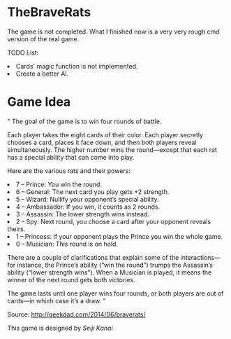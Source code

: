# TheBraveRats
The game is not completed. What I finished now is a very very rough cmd version of the real game.

TODO List:
<li>Cards' magic function is not implemented.</li>
<li>Create a better AI.</li>

# Game Idea
"
The goal of the game is to win four rounds of battle.

Each player takes the eight cards of their color. Each player secretly chooses a card, places it face down, and then both players reveal simultaneously. The higher number wins the round—except that each rat has a special ability that can come into play.

Here are the various rats and their powers:

<li>7 – Prince: You win the round.</li>
<li>6 – General: The next card you play gets +2 strength.</li>
<li>5 – Wizard: Nullify your opponent’s special ability.</li>
<li>4 – Ambassador: If you win, it counts as 2 rounds.</li>
<li>3 – Assassin: The lower strength wins instead.</li>
<li>2 – Spy: Next round, you choose a card after your opponent reveals theirs.</li>
<li>1 – Princess: If your opponent plays the Prince you win the whole game.</li>
<li>0 – Musician: This round is on hold.</li>

There are a couple of clarifications that explain some of the interactions—for instance, the Prince’s ability (“win the round”) trumps the Assassin’s ability (“lower strength wins”). When a Musician is played, it means the winner of the next round gets both victories.

The game lasts until one player wins four rounds, or both players are out of cards—in which case it’s a draw.
"

Source: http://geekdad.com/2014/06/braverats/

This game is designed by <i>Seiji Kanai</i>
